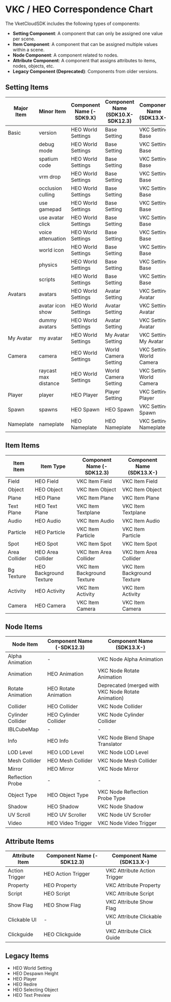 # VKC / HEO Correspondence Chart

The VketCloudSDK includes the following types of components:

- **Setting Component**: A component that can only be assigned one value per scene.
- **Item Component**: A component that can be assigned multiple values within a scene.
- **Node Component**: A component related to nodes.
- **Attribute Component**: A component that assigns attributes to items, nodes, objects, etc.
- **Legacy Component (Deprecated)**: Components from older versions.

## Setting Items

| Major Item | Minor Item          | Component Name (-SDK9.X) | Component Name (SDK10.X-SDK12.3) | Component Name (SDK13.X-) |
|------------|---------------------|--------------------------|----------------------------------|---------------------------|
| Basic      | version             | HEO World Settings       | Base Setting                     | VKC Setting Base          |
|            | debug mode          | HEO World Settings       | Base Setting                     | VKC Setting Base          |
|            | spatium code        | HEO World Settings       | Base Setting                     | VKC Setting Base          |
|            | vrm drop            | HEO World Settings       | Base Setting                     | VKC Setting Base          |
|            | occlusion culling   | HEO World Settings       | Base Setting                     | VKC Setting Base          |
|            | use gamepad         | HEO World Settings       | Base Setting                     | VKC Setting Base          |
|            | use avatar click    | HEO World Settings       | Base Setting                     | VKC Setting Base          |
|            | voice attenuation   | HEO World Settings       | Base Setting                     | VKC Setting Base          |
|            | world icon          | HEO World Settings       | Base Setting                     | VKC Setting Base          |
|            | physics             | HEO World Settings       | Base Setting                     | VKC Setting Base          |
|            | scripts             | HEO World Settings       | Base Setting                     | VKC Setting Base          |
| Avatars    | avatars             | HEO World Settings       | Avatar Setting                   | VKC Setting Avatar        |
|            | avatar icon show    | HEO World Settings       | Avatar Setting                   | VKC Setting Avatar        |
|            | dummy avatars       | HEO World Settings       | Avatar Setting                   | VKC Setting Avatar        |
| My Avatar  | my avatar           | HEO World Settings       | My Avatar Setting                | VKC Setting My Avatar     |
| Camera     | camera              | HEO World Settings       | World Camera Setting             | VKC Setting World Camera  |
|            | raycast max distance| HEO World Settings       | World Camera Setting             | VKC Setting World Camera  |
| Player     | player              | HEO Player               | Player Setting                   | VKC Setting Player        |
| Spawn      | spawns              | HEO Spawn                | HEO Spawn                        | VKC Setting Spawn         |
| Nameplate  | nameplate           | HEO Nameplate            | HEO Nameplate                    | VKC Setting Nameplate     |

## Item Items

| Item Item    | Item Type            | Component Name (-SDK12.3) | Component Name (SDK13.X-) |
|--------------|----------------------|---------------------------|----------------------------|
| Field        | HEO Field            | VKC Item Field            | VKC Item Field             |
| Object       | HEO Object           | VKC Item Object           | VKC Item Object            |
| Plane        | HEO Plane            | VKC Item Plane            | VKC Item Plane             |
| Text Plane   | HEO Text Plane       | VKC Item Textplane        | VKC Item Textplane         |
| Audio        | HEO Audio            | VKC Item Audio            | VKC Item Audio             |
| Particle     | HEO Particle         | VKC Item Particle         | VKC Item Particle          |
| Spot         | HEO Spot             | VKC Item Spot             | VKC Item Spot              |
| Area Collider| HEO Area Collider    | VKC Item Area Collider    | VKC Item Area Collider     |
| Bg Texture   | HEO Background Texture | VKC Item Background Texture | VKC Item Background Texture |
| Activity     | HEO Activity         | VKC Item Activity         | VKC Item Activity          |
| Camera       | HEO Camera           | VKC Item Camera           | VKC Item Camera            |

## Node Items

| Node Item           | Component Name (-SDK12.3) | Component Name (SDK13.X-)        |
|---------------------|---------------------------|----------------------------------|
| Alpha Animation     | -                         | VKC Node Alpha Animation         |
| Animation           | HEO Animation             | VKC Node Rotate Animation        |
| Rotate Animation    | HEO Rotate Animation      | Deprecated (merged with VKC Node Rotate Animation) |
| Collider            | HEO Collider              | VKC Node Collider                |
| Cylinder Collider   | HEO Cylinder Collider     | VKC Node Cylinder Collider       |
| IBLCubeMap          | -                         | -                                |
| Info                | HEO Info                  | VKC Node Blend Shape Translator  |
| LOD Level           | HEO LOD Level             | VKC Node LOD Level               |
| Mesh Collider       | HEO Mesh Collider         | VKC Node Mesh Collider           |
| Mirror              | HEO Mirror                | VKC Node Mirror                  |
| Reflection Probe    | -                         | -                                |
| Object Type         | HEO Object Type           | VKC Node Reflection Probe Type   |
| Shadow              | HEO Shadow                | VKC Node Shadow                  |
| UV Scroll           | HEO UV Scroller           | VKC Node UV Scroller             |
| Video               | HEO Video Trigger         | VKC Node Video Trigger           |

## Attribute Items

| Attribute Item | Component Name (-SDK12.3) | Component Name (SDK13.X-)       |
|----------------|---------------------------|---------------------------------|
| Action Trigger | HEO Action Trigger        | VKC Attribute Action Trigger    |
| Property       | HEO Property              | VKC Attribute Property          |
| Script         | HEO Script                | VKC Attribute Script            |
| Show Flag      | HEO Show Flag             | VKC Attribute Show Flag         |
| Clickable UI   | -                         | VKC Attribute Clickable UI      |
| Clickguide     | HEO Clickguide            | VKC Attribute Click Guide       |

## Legacy Items

- HEO World Setting
- HEO Despawn Height
- HEO Player
- HEO Redire
- HEO Selecting Object
- HEO Text Preview
